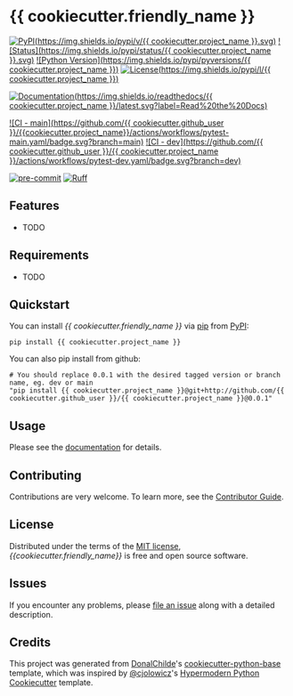 # {{ cookiecutter.friendly_name }}

<!-- badges-begin -->

<!-- pypi -->
[![PyPI](https://img.shields.io/pypi/v/{{ cookiecutter.project_name }}.svg)][pypi status]
[![Status](https://img.shields.io/pypi/status/{{ cookiecutter.project_name }}.svg)][pypi status]
[![Python Version](https://img.shields.io/pypi/pyversions/{{ cookiecutter.project_name }})][pypi status]
[![License](https://img.shields.io/pypi/l/{{ cookiecutter.project_name }})][license]

<!-- rtd -->
[![Documentation](https://img.shields.io/readthedocs/{{ cookiecutter.project_name }}/latest.svg?label=Read%20the%20Docs)][read the docs]

<!-- CI testing -->
[![CI - main](https://github.com/{{ cookiecutter.github_user }}/{{cookiecutter.project_name}}/actions/workflows/pytest-main.yaml/badge.svg?branch=main)][tests]
[![CI - dev](https://github.com/{{ cookiecutter.github_user }}/{{ cookiecutter.project_name }}/actions/workflows/pytest-dev.yaml/badge.svg?branch=dev)][tests]

<!-- Tools Used -->
[![pre-commit](https://img.shields.io/badge/pre--commit-enabled-brightgreen?logo=pre-commit&logoColor=white)][pre-commit]
[![Ruff](https://img.shields.io/endpoint?url=https://raw.githubusercontent.com/astral-sh/ruff/main/assets/badge/v2.json)][ruff]

[pypi status]: <https://pypi.org/project/{{ cookiecutter.project_name }}/>
[read the docs]: <https://{{ cookiecutter.project_name }}.readthedocs.io/>
[tests]: <https://github.com/{{ cookiecutter.github_user }}/{{ cookiecutter.project_name }}/actions>
[pre-commit]: <https://github.com/pre-commit/pre-commit>
[ruff]: <https://github.com/astral-sh/ruff>

<!-- badges-end -->

## Features

- TODO

## Requirements

- TODO

## Quickstart

You can install _{{ cookiecutter.friendly_name }}_ via [pip] from [PyPI]:

```console
pip install {{ cookiecutter.project_name }}
```

You can also pip install from github:

```console
# You should replace 0.0.1 with the desired tagged version or branch name, eg. dev or main
"pip install {{ cookiecutter.project_name }}@git+http://github.com/{{ cookiecutter.github_user }}/{{ cookiecutter.project_name }}@0.0.1"
```

## Usage

Please see the [documentation] for details.

## Contributing

Contributions are very welcome.
To learn more, see the [Contributor Guide].

## License

Distributed under the terms of the [MIT license][license],
_{{cookiecutter.friendly_name}}_ is free and open source software.

## Issues

If you encounter any problems,
please [file an issue] along with a detailed description.

## Credits

This project was generated from [DonalChilde]'s [cookiecutter-python-base] template, which was inspired by [@cjolowicz]'s [Hypermodern Python Cookiecutter] template.

[@cjolowicz]: https://github.com/cjolowicz
[DonalChilde]: https://github.com/DonalChilde
[pypi]: https://pypi.org/
[hypermodern python cookiecutter]: https://github.com/cjolowicz/cookiecutter-hypermodern-python
[cookiecutter-python-base]: https://github.com/DonalChilde/cookiecutter-python-base
[file an issue]: https://github.com/{{cookiecutter.github_user}}/{{cookiecutter.project_name}}/issues
[pip]: https://pip.pypa.io/

<!-- github-only -->

[license]: https://github.com/{{cookiecutter.github_user}}/{{cookiecutter.project_name}}/blob/main/LICENSE
[contributor guide]: https://github.com/{{cookiecutter.github_user}}/{{cookiecutter.project_name}}/blob/main/CONTRIBUTING
[documentation]: https://{{cookiecutter.project_name}}.readthedocs.io/en/latest/
